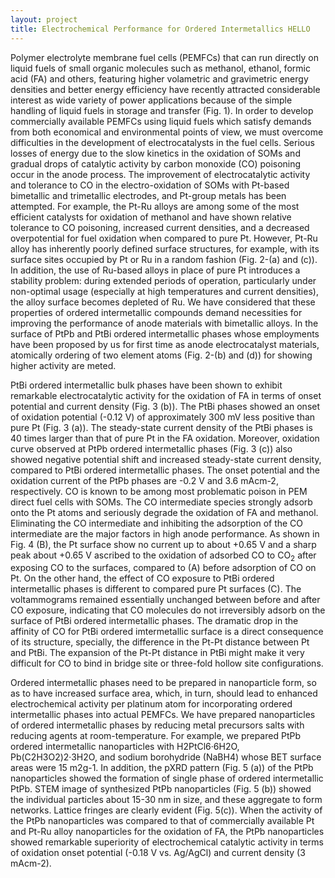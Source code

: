```yaml
---
layout: project
title: Electrochemical Performance for Ordered Intermetallics HELLO
---
```

Polymer electrolyte membrane fuel cells (PEMFCs) that can run directly on liquid fuels of small organic molecules such as methanol, ethanol, formic acid (FA) and others, featuring higher volametric and gravimetric energy densities and better energy efficiency have recently attracted considerable interest as wide variety of power applications because of the simple handling of liquid fuels in storage and transfer (Fig. 1). In order to develop commercially available PEMFCs using liquid fuels which satisfy demands from both economical and environmental points of view, we must overcome difficulties in the development of electrocatalysts in the fuel cells. Serious losses of energy due to the slow kinetics in the oxidation of SOMs and gradual drops of catalytic activity by carbon monoxide (CO) poisoning occur in the anode process. The improvement of electrocatalytic activity and tolerance to CO in the electro-oxidation of SOMs with Pt-based bimetallic and trimetallic electrodes, and Pt-group metals has been attempted. For example, the Pt-Ru alloys are among some of the most efficient catalysts for oxidation of methanol and have shown relative tolerance to CO poisoning, increased current densities, and a decreased overpotential for fuel oxidation when compared to pure Pt. However, Pt-Ru alloy has inherently poorly defined surface structures, for example, with its surface sites occupied by Pt or Ru in a random fashion (Fig. 2-(a) and (c)).  In addition, the use of Ru-based alloys in place of pure Pt introduces a stability problem: during extended periods of operation, particularly under non-optimal usage (especially at high temperatures and current densities), the alloy surface becomes depleted of Ru. We have considered that these properties of ordered intermetallic compounds demand necessities for improving the performance of anode materials with bimetallic alloys. In the surface of PtPb and PtBi ordered intermetallic phases whose employments have been proposed by us for first time as anode electrocatalyst materials, atomically ordering of two element atoms (Fig. 2-(b) and (d)) for showing higher activity are meted.

PtBi ordered intermetallic bulk phases have been shown to exhibit remarkable electrocatalytic activity for the oxidation of FA in terms of onset potential and current density (Fig. 3 (b)).  The PtBi phases showed an onset of oxidation potential (-0.12 V) of approximately 300 mV less positive than pure Pt (Fig. 3 (a)).  The steady-state current density of the PtBi phases is 40 times larger than that of pure Pt in the FA oxidation.  Moreover, oxidation curve observed at PtPb ordered intermetallic phases (Fig. 3 (c)) also showed negative potential shift and increased steady-state current density, compared to PtBi ordered intermetallic phases.  The onset potential and the oxidation current of the PtPb phases are -0.2 V and 3.6 mAcm-2, respectively. CO is known to be among most problematic poison in PEM direct fuel cells with SOMs.  The CO intermediate species strongly adsorb onto the Pt atoms and seriously degrade the oxidation of FA and methanol.  Eliminating the CO intermediate and inhibiting the adsorption of the CO intermediate are the major factors in high anode performance.  As shown in Fig. 4 (B), the Pt surface show no current up to about +0.65 V and a sharp peak about +0.65 V ascribed to the oxidation of adsorbed CO to CO<sub>2</sub> after exposing CO to the surfaces, compared to (A) before adsorption of CO on Pt. On the other hand, the effect of CO exposure to PtBi ordered intermetallic phases is different to compared pure Pt surfaces (C).  The voltammograms remained essentially unchanged between before and after CO exposure, indicating that CO molecules do not irreversibly adsorb on the surface of PtBi ordered intermetallic phases.  The dramatic drop in the affinity of CO for PtBi ordered imtermetallic surface is a direct consequence of its structure, specially, the difference in the Pt-Pt distance between Pt and PtBi. The expansion of the Pt-Pt distance in PtBi might make it very difficult for CO to bind in bridge site or three-fold hollow site configurations.

Ordered intermetallic phases need to be prepared in nanoparticle form, so as to have increased surface area, which, in turn, should lead to enhanced electrochemical activity per platinum atom for incorporating ordered intermetallic phases into actual PEMFCs. We have prepared nanoparticles of ordered intermetallic phases by reducing metal precursors salts with reducing agents at room-temperature. For example, we prepared PtPb ordered intermetallic nanoparticles with H2PtCl6·6H2O, Pb(C2H3O2)2·3H2O, and sodium borohydride (NaBH4) whose BET surface areas were 15 m2g-1. In addition, the pXRD pattern (Fig. 5 (a)) of the PtPb nanoparticles showed the formation of single phase of ordered intermetallic PtPb. STEM image of synthesized PtPb nanoparticles (Fig. 5 (b)) showed the individual particles about 15-30 nm in size, and these aggregate to form networks.  Lattice fringes are clearly evident (Fig. 5(c)). When the activity of the PtPb nanoparticles was compared to that of commercially available Pt and Pt-Ru alloy nanoparticles for the oxidation of FA, the PtPb nanoparticles showed remarkable superiority of electrochemical catalytic activity in terms of oxidation onset potential (-0.18 V vs. Ag/AgCl) and current density (3 mAcm-2).